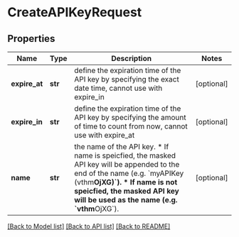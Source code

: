 # CreateAPIKeyRequest

## Properties
Name | Type | Description | Notes
------------ | ------------- | ------------- | -------------
**expire_at** | **str** | define the expiration time of the API key by specifying the exact date time, cannot use with expire_in | [optional] 
**expire_in** | **str** | define the expiration time of the API key by specifying the amount of time to count from now, cannot use with expire_at | [optional] 
**name** | **str** | the name of the API key. * If name is speicfied, the masked API key will be appended to the end of the name (e.g. &#x60;myAPIKey (vthm****OjXG)&#x60;). * If name is not speicfied, the masked API key will be used as the name (e.g. &#x60;vthm****OjXG&#x60;). | [optional] 

[[Back to Model list]](../README.md#documentation-for-models) [[Back to API list]](../README.md#documentation-for-api-endpoints) [[Back to README]](../README.md)


